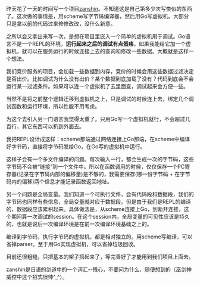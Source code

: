昨天花了一天的时间写一个项目[zanshin](https://github.com/tiancaiamao/zanshin)。不知道这是自己第多少次写类似的东西了。这次做的事情是，用scheme写字节码编译器，然后用Go写虚拟机。大部分只是拿以前的代码过来修修改改，没什么新意。

之所以会又拿出来写一次，是想在项目里嵌入一个简单的虚拟机用于调试。Go语言不是一个REPL的环境，**运行起来之后的调试有点蛋疼**。如果我能给它加一个虚拟机，就可以在服务运行的时候连接上去的查询和修改一些数据。大概就是这样一个想法。

我们竞价服务的项目，会加载一些数据到内存，竞价的时候会用这些数据过滤决定是否出价。比如调试为什么没有出价？某个数据到底加载了没有？代码到底会不会运行某一过滤条件。如果可以连一个虚拟机了去里面查，调试起来会方便一些。

当然不是将之前整个逻辑迁移到虚拟机之上，只是调试的时候连上去，绑定几个调试函数和运行环境，所以性能不用考虑。

为这个去引入另一门语言我觉得太重了。只用Go写一个虚拟机就行，不会超过几百行，其它东西可以扔到外面去。

我把REPL设计成这样：scheme那端通过网络连接上Go那端，在scheme中编译好字节码，直接将字节码发给Go，在Go写的虚拟机中运行。

这样子会有一个多文件编译的问题。每次输入一行，都会生成一次的字节码，这些字节码不会被“链接”到一个文件中。所以在函数调用的时候，仅仅保存一个PC寄存器(记录在字节码内部的偏移量)是不够的，我需要保存(哪一份字节码 + 在字节码内的偏移)两个信息才能记录函数返回地址。

另一个问题是全局变量。我们知道一个可执行文件，会有代码段和数据段，我们的字节码也同样有些信息，全局变量就对应于数据段。但是由于我们是REPL的编译的，数据段应该累积起来。具体做法是，从scheme连接上Go，到断开连接，这个期间算一次调试的session。在这个session内，全局变量的可见性应该是持久的，也就是说后一次编译环境是在前一次编译环境基础之上的。

编译到字节码，执行字节码的虚拟机，都是相对独立的。用scheme写编译，可以省掉parser。至于用Go实现虚拟机，可以省掉垃圾回收。

目前还很粗糙，只把基本的架子搭起来了，等完善好了才能用到我们项目上面去。

zanshin是日语的剑道中的一个词汇--残心，不要问为什么，随便想到的（巫剑神威控中这个招式很帅^_^）。
